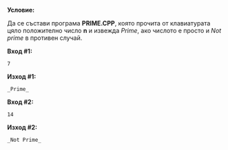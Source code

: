 **Условие:**

Да се състави програма **PRIME.CPP**, която прочита от клавиатурата цяло положително число **n** и извежда _Prime_, ако числото е просто и _Not prime_ в противен случай.

**Вход #1:**

	7

**Изход #1:**

	_Prime_

**Вход #2:**

	14

**Изход #2:**

	_Not Prime_	